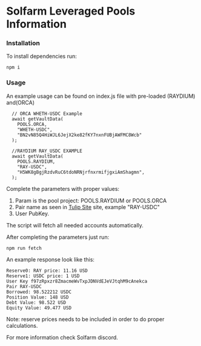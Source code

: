 # Solfarm Leveraged Pools Information

### Installation

To install dependencies run:

```npm i```

### Usage

An example usage can be found on index.js file with pre-loaded (RAYDIUM) and(ORCA)

```
  // ORCA WHETH-USDC Example
  await getVaultData(
    POOLS.ORCA,
    "WHETH-USDC",
    "BN2vN85Q4HiWJL6JejX2ke82fKY7nxnFUBjAWFMC8Wcb"
  );

  //RAYDIUM RAY_USDC EXAMPLE
  await getVaultData(
    POOLS.RAYDIUM,
    "RAY-USDC",
    "H5WK8gBgjRzdvRuC6tdoNRNjrfnxrmifjgxiAmShagmn",
  );
```

Complete the parameters with proper values:

1. Param is the pool project: POOLS.RAYDIUM or POOLS.ORCA
2. Pair name as seen in [Tulip Site](https://tulip.garden) site, example "RAY-USDC"
3. User PubKey.

The script will fetch all needed accounts automatically.

After completing the parameters just run:

```
npm run fetch
```

An example response look like this:

```
Reserve0: RAY price: 11.16 USD
Reserve1: USDC price: 1 USD
User Key f97zRpxzr8ZmacmeWvTxpJDNVdEJeVJtqhM9cAnekca
Pair RAY-USDC
Borrowed: 98.522212 USDC
Position Value: 148 USD
Debt Value: 98.522 USD
Equity Value: 49.477 USD
```

Note: reserve prices needs to be included in order to do proper calculations.

For more information check Solfarm discord.
